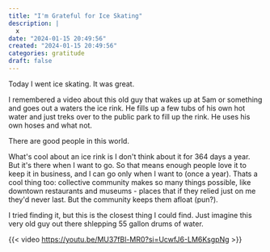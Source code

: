 ```yaml
---
title: "I'm Grateful for Ice Skating"
description: |
  x
date: "2024-01-15 20:49:56"  
created: "2024-01-15 20:49:56"
categories: gratitude  
draft: false
---
```

Today I went ice skating. It was great. 

I remembered a video about this old guy that wakes up at 5am or something and goes out a waters the ice rink. He fills up a few tubs of his own hot water and just treks over to the public park to fill up the rink. He uses his own hoses and what not. 

There are good people in this world. 

What's cool about an ice rink is I don't think about it for 364 days a year. But it's there when I want to go. So that means enough people love it to keep it in business, and I can go only when I want to (once a year). Thats a cool thing too: collective community makes so many things possible, like downtown restaurants and museums - places that if they relied just on me they'd never last. But the community keeps them afloat (pun?).

I tried finding it, but this is the closest thing I could find. Just imagine this very old guy out there shlepping 55 gallon drums of water. 

{{< video https://youtu.be/MU37fBl-MR0?si=UcwfJ6-LM6KsgpNg >}} 
